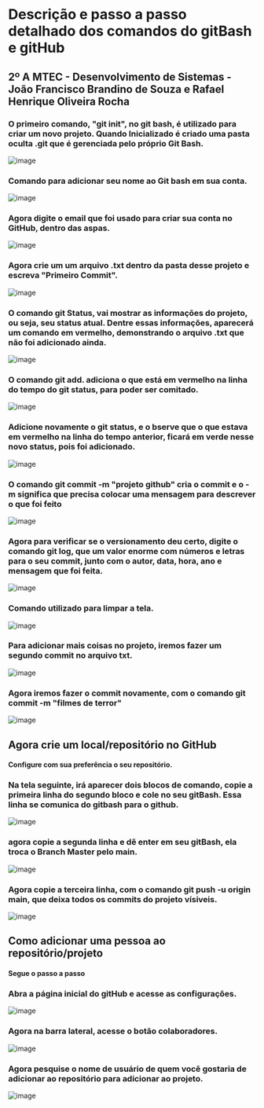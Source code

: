 <h1>Descrição e passo a passo detalhado dos comandos do gitBash e gitHub</h1>
<h2>2º A MTEC - Desenvolvimento de Sistemas -
João Francisco Brandino de Souza e Rafael Henrique Oliveira Rocha</h2>

<h3>O primeiro comando, "git init", no git bash, é utilizado para criar um novo projeto. Quando Inicializado é criado uma pasta oculta .git que é gerenciada pelo próprio Git Bash.</h3>

![image](https://github.com/JBrandino/Atividade-Git/assets/163308110/7cb670f9-2b79-459b-89f1-c7ff10b83f89)

<h3>Comando para adicionar seu nome ao Git bash em sua conta.</h3>

![image](https://github.com/JBrandino/Atividade-Git/assets/163308110/9ef93c2f-ea95-4eba-9e4d-e5cedc500065)

<h3>Agora digite o email que foi usado para criar sua conta no GitHub, dentro das aspas.</h3>

![image](https://github.com/JBrandino/Atividade-Git/assets/163308110/0afe65f0-fc71-4c7c-85c4-7597591b9788)

<h3>Agora crie um um arquivo .txt dentro da pasta desse projeto e escreva "Primeiro Commit".</h3>

![image](https://github.com/JBrandino/Atividade-Git/assets/163308110/46159310-3230-4d89-b75d-1d0fa6d8758d)

<h3>O comando git Status, vai mostrar as informações do projeto, ou seja, seu status atual. Dentre essas informações, aparecerá um comando em vermelho, demonstrando o arquivo .txt que não foi adicionado ainda.</h3>

![image](https://github.com/JBrandino/Atividade-Git/assets/163308110/787e1607-5237-490e-b76f-4488b98b79cf)

<h3>O comando git add. adiciona o que está em vermelho na linha do tempo do git status, para poder ser comitado.</h3>

![image](https://github.com/JBrandino/Atividade-Git/assets/163308110/a61ea8bf-3a76-4ed4-8cb1-57b0600bab43)

<h3>Adicione novamente o git status, e o bserve que o que estava em vermelho na linha do tempo anterior, ficará em verde nesse novo status, pois foi adicionado.</h3>

![image](https://github.com/JBrandino/Atividade-Git/assets/163308110/787e1607-5237-490e-b76f-4488b98b79cf)

<h3>O comando git commit -m "projeto github" cria o commit e o -m significa que precisa colocar uma mensagem para descrever o que foi feito</h3>

![image](https://github.com/JBrandino/Atividade-Git/assets/163308110/8e53f4de-f28d-4b6a-98d6-b463e5ed6baa)

<h3> Agora para verificar se o versionamento deu certo, digite o comando git log, que um valor enorme com números e letras para o seu commit, junto com o autor, data, hora, ano e mensagem que foi feita.</h3>

![image](https://github.com/JBrandino/Atividade-Git/assets/163308110/795daf86-07a8-46f3-b2f6-f02fea5792fb)

<h3>Comando utilizado para limpar a tela.</h3>

![image](https://github.com/JBrandino/Atividade-Git/assets/163308110/5aae440b-710c-496e-b96b-f28062c22ad1)

<h3>Para adicionar mais coisas no projeto, iremos fazer um segundo commit no arquivo txt.</h3>

![image](https://github.com/JBrandino/Atividade-Git/assets/163308110/f5b2d153-54f3-4abf-9d3c-22979e3c140e)

<h3>Agora iremos fazer o commit novamente, com o comando git commit -m "filmes de terror"</h3>

![image](https://github.com/JBrandino/Atividade-Git/assets/163308110/0f2f9009-3a46-46fb-84cf-a913a82a66cc)

<h2>Agora crie um local/repositório no GitHub</h2>
<h4>Configure com sua preferência o seu repositório.</h4>
<h3>Na tela seguinte, irá aparecer dois blocos de comando, copie a primeira linha do segundo bloco e cole no seu gitBash. Essa linha se comunica do gitbash para o github.</h3>

![image](https://github.com/JBrandino/Atividade-Git/assets/163308110/3f2b1232-b2ac-4bc0-9e5d-99e4420489d5)

<h3>agora copie a segunda linha e dê enter em seu gitBash, ela troca o Branch Master pelo main.</h3>

![image](https://github.com/JBrandino/Atividade-Git/assets/163308110/77f7025b-0e7a-445c-9a04-e4b062f919dd)

<h3>Agora copie a terceira linha, com o comando git push -u origin main, que deixa todos os commits do projeto vísiveis.</h3>

![image](https://github.com/JBrandino/Atividade-Git/assets/163308110/b2e45866-c61b-4181-9971-2f01c631cd5f)

<h2>Como adicionar uma pessoa ao repositório/projeto</h2>
<h4>Segue o passo a passo</h4>
<h3>Abra a página inicial do gitHub e acesse as configurações.</h3>

![image](https://github.com/JBrandino/Atividade-Git/assets/163308110/b27797c0-5d9c-4edd-b2d6-d74daa2e5986)

<h3>Agora na barra lateral, acesse o botão colaboradores.</h3>

![image](https://github.com/JBrandino/Atividade-Git/assets/163308110/6dcd6ade-a5b0-4858-ae4f-fd2ced4e6147)

<h3>Agora pesquise o nome de usuário de quem você gostaria de adicionar ao repositório para adicionar ao projeto.</h3>

![image](https://github.com/JBrandino/Atividade-Git/assets/163308110/f1081c23-a5ac-4ffc-83dd-e43b30364946)



